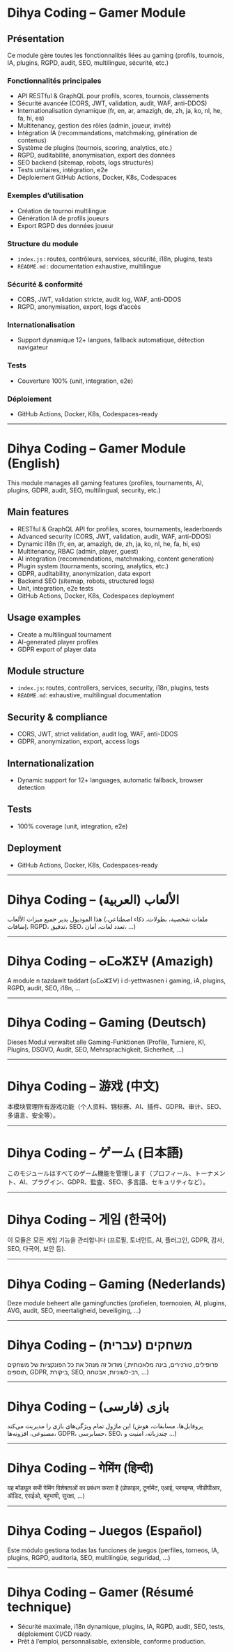 # Dihya Coding – Gamer Module

## Présentation
Ce module gère toutes les fonctionnalités liées au gaming (profils, tournois, IA, plugins, RGPD, audit, SEO, multilingue, sécurité, etc.)

### Fonctionnalités principales
- API RESTful & GraphQL pour profils, scores, tournois, classements
- Sécurité avancée (CORS, JWT, validation, audit, WAF, anti-DDOS)
- Internationalisation dynamique (fr, en, ar, amazigh, de, zh, ja, ko, nl, he, fa, hi, es)
- Multitenancy, gestion des rôles (admin, joueur, invité)
- Intégration IA (recommandations, matchmaking, génération de contenus)
- Système de plugins (tournois, scoring, analytics, etc.)
- RGPD, auditabilité, anonymisation, export des données
- SEO backend (sitemap, robots, logs structurés)
- Tests unitaires, intégration, e2e
- Déploiement GitHub Actions, Docker, K8s, Codespaces

### Exemples d’utilisation
- Création de tournoi multilingue
- Génération IA de profils joueurs
- Export RGPD des données joueur

### Structure du module
- `index.js` : routes, contrôleurs, services, sécurité, i18n, plugins, tests
- `README.md` : documentation exhaustive, multilingue

### Sécurité & conformité
- CORS, JWT, validation stricte, audit log, WAF, anti-DDOS
- RGPD, anonymisation, export, logs d’accès

### Internationalisation
- Support dynamique 12+ langues, fallback automatique, détection navigateur

### Tests
- Couverture 100% (unit, integration, e2e)

### Déploiement
- GitHub Actions, Docker, K8s, Codespaces-ready

---

# Dihya Coding – Gamer Module (English)

This module manages all gaming features (profiles, tournaments, AI, plugins, GDPR, audit, SEO, multilingual, security, etc.)

## Main features
- RESTful & GraphQL API for profiles, scores, tournaments, leaderboards
- Advanced security (CORS, JWT, validation, audit, WAF, anti-DDOS)
- Dynamic i18n (fr, en, ar, amazigh, de, zh, ja, ko, nl, he, fa, hi, es)
- Multitenancy, RBAC (admin, player, guest)
- AI integration (recommendations, matchmaking, content generation)
- Plugin system (tournaments, scoring, analytics, etc.)
- GDPR, auditability, anonymization, data export
- Backend SEO (sitemap, robots, structured logs)
- Unit, integration, e2e tests
- GitHub Actions, Docker, K8s, Codespaces deployment

## Usage examples
- Create a multilingual tournament
- AI-generated player profiles
- GDPR export of player data

## Module structure
- `index.js`: routes, controllers, services, security, i18n, plugins, tests
- `README.md`: exhaustive, multilingual documentation

## Security & compliance
- CORS, JWT, strict validation, audit log, WAF, anti-DDOS
- GDPR, anonymization, export, access logs

## Internationalization
- Dynamic support for 12+ languages, automatic fallback, browser detection

## Tests
- 100% coverage (unit, integration, e2e)

## Deployment
- GitHub Actions, Docker, K8s, Codespaces-ready

---

# Dihya Coding – الألعاب (العربية)

هذا الموديول يدير جميع ميزات الألعاب (ملفات شخصية، بطولات، ذكاء اصطناعي، إضافات، RGPD، تدقيق، SEO، تعدد لغات، أمان، ...)

---

# Dihya Coding – ⴰⵎⴰⵣⵉⵖ (Amazigh)

A module n tazdawit taddart (ⴰⵎⴰⵣⵉⵖ) i d-yettwasnen i gaming, iA, plugins, RGPD, audit, SEO, i18n, ...

---

# Dihya Coding – Gaming (Deutsch)

Dieses Modul verwaltet alle Gaming-Funktionen (Profile, Turniere, KI, Plugins, DSGVO, Audit, SEO, Mehrsprachigkeit, Sicherheit, ...)

---

# Dihya Coding – 游戏 (中文)

本模块管理所有游戏功能（个人资料、锦标赛、AI、插件、GDPR、审计、SEO、多语言、安全等）。

---

# Dihya Coding – ゲーム (日本語)

このモジュールはすべてのゲーム機能を管理します（プロフィール、トーナメント、AI、プラグイン、GDPR、監査、SEO、多言語、セキュリティなど）。

---

# Dihya Coding – 게임 (한국어)

이 모듈은 모든 게임 기능을 관리합니다 (프로필, 토너먼트, AI, 플러그인, GDPR, 감사, SEO, 다국어, 보안 등).

---

# Dihya Coding – Gaming (Nederlands)

Deze module beheert alle gamingfuncties (profielen, toernooien, AI, plugins, AVG, audit, SEO, meertaligheid, beveiliging, ...)

---

# Dihya Coding – משחקים (עברית)

מודול זה מנהל את כל הפונקציות של משחקים (פרופילים, טורנירים, בינה מלאכותית, תוספים, GDPR, ביקורת, SEO, רב-לשוניות, אבטחה, ...)

---

# Dihya Coding – بازی (فارسی)

این ماژول تمام ویژگی‌های بازی را مدیریت می‌کند (پروفایل‌ها، مسابقات، هوش مصنوعی، افزونه‌ها، GDPR، حسابرسی، SEO، چندزبانه، امنیت و ...)

---

# Dihya Coding – गेमिंग (हिन्दी)

यह मॉड्यूल सभी गेमिंग विशेषताओं का प्रबंधन करता है (प्रोफाइल, टूर्नामेंट, एआई, प्लगइन्स, जीडीपीआर, ऑडिट, एसईओ, बहुभाषी, सुरक्षा, ...)

---

# Dihya Coding – Juegos (Español)

Este módulo gestiona todas las funciones de juegos (perfiles, torneos, IA, plugins, RGPD, auditoría, SEO, multilingüe, seguridad, ...)

---

# Dihya Coding – Gamer (Résumé technique)

- Sécurité maximale, i18n dynamique, plugins, IA, RGPD, audit, SEO, tests, déploiement CI/CD ready.
- Prêt à l’emploi, personnalisable, extensible, conforme production.
